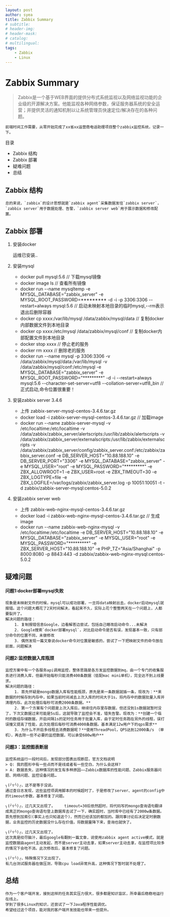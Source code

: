 ```yaml
---
layout: post
author: syea
title: Zabbix Summary
# subtitle:
# header-img: 
# header-mask:  
# catalog: 
# multilingual: 
tags:
    - Zabbix
	- Linux
---
```


# Zabbix Summary

> Zabbix是一个基于WEB界面的提供分布式系统监视以及网络监视功能的企业级的开源解决方案。他能监视各种网络参数，保证服务器系统的安全运营；并提供灵活的通知机制以让系统管理员快速定位/解决存在的各种问题。

	前端时间工作需要，从零开始完成了xx省xx运营商电话助理项目整个zabbix监控系统，记录一下。

目录
* Zabbix 结构
* Zabbix 部署
* 疑难问题
* 总结

## Zabbix 结构

	总的来说，`zabbix`的设计思想就是`zabbix agent`采集数据发往`zabbix server`，`zabbix server`用于数据处理、告警，`zabbix server web`用于展示数据和修改配置。

## Zabbix 部署
	
1. 安装docker
	
	运维已安装..
	
2. 安装mysql
	* docker pull mysql:5.6  // 下载mysql镜像
	* docker image ls        // 查看所有镜像
	* docker run --name mysqltemp -e MYSQL_DATABASE="zabbix_server" -e MYSQL_ROOT_PASSWORD=********* -d -i -p 3306:3306 --restart=always mysql:5.6 	// 启动未映射本地目录的临时mysql,--rm表示退出后删除容器
	* docker cp xxxx:/var/lib/mysql  /data/zabbix/mysql/data	   // 复制docker内部数据文件到本地目录
	* docker cp xxxx:/etc/mysql  /data/zabbix/mysql/conf	       // 复制docker内部配置文件到本地目录
	* docker stop xxxx       // 停止老的服务
	* docker rm xxxx         // 删除老的服务
	* docker run --name mysql -p 3306:3306 -v /data/zabbix/mysql/data:/var/lib/mysql -v /data/zabbix/mysql/conf:/etc/mysql -e MYSQL_DATABASE="zabbix_server" -e MYSQL_ROOT_PASSWORD="*********" -d -i --restart=always mysql:5.6  --character-set-server=utf8 --collation-server=utf8_bin   // 正式启动,命令位置很重要！
	
3. 安装zabbix server 3.4.6
	* 上传 zabbix-server-mysql-centos-3.4.6.tar.gz 
	* docker load -i zabbix-server-mysql-centos-3.4.6.tar.gz    // 加载image
	* docker run --name zabbix-server-mysql -v /etc/localtime:/etc/localtime -v /data/zabbix/zabbix_server/alertscripts:/usr/lib/zabbix/alertscripts -v /data/zabbix/zabbix_server/externalscripts:/usr/lib/zabbix/externalscripts -v /data/zabbix/zabbix_server/config/zabbix_server.conf:/etc/zabbix/zabbix_server.conf -e DB_SERVER_HOST="10.88.188.10" -e DB_SERVER_PORT="3306" -e MYSQL_DATABASE="zabbix_server" -e MYSQL_USER="root" -e MYSQL_PASSWORD="*********" -e ZBX_ALLOWROOT=1 -e ZBX_USER=root -e ZBX_TIMEOUT=30 -e ZBX_LOGTYPE=file -e ZBX_LOGFILE=/var/logs/zabbix/zabbix_server.log  -p 10051:10051 -t -d zabbix/zabbix-server-mysql:centos-5.0.2 
		
4. 安装zabbix server web 
	* 上传 zabbix-web-nginx-mysql-centos-3.4.6.tar.gz 
	* docker load -i zabbix-web-nginx-mysql-centos-3.4.6.tar.gz    // 生成image
	* docker run --name zabbix-web-nginx-mysql -v /etc/localtime:/etc/localtime -e DB_SERVER_HOST="10.88.188.10" -e MYSQL_DATABASE="zabbix_server" -e MYSQL_USER="root" -e MYSQL_PASSWORD="*********" -e ZBX_SERVER_HOST="10.88.188.10" -e PHP_TZ="Asia/Shanghai" -p 8000:8080 -p 8843:443 -d zabbix/zabbix-web-nginx-mysql:centos-5.0.2
	
## 疑难问题
	
#### 问题1:docker部署mysql失败

	现象是未映射文件的时候，mysql可以成功部署，一旦将data映射出去，docker启动mysql就报错。这个问题大概花了2天时间解决，看起来不久，实际上花个整整两天在一个问题上，人都要裂开了。
	解决问题的路径：
		1. 复制报错信息Google，边看解答边尝试，包括自己瞎改启动命令...未解决
		2. Google搜索`docker部署mysql`，对比启动命令是否有误，发现基本一致，只有部分命令的位置不同，未做修改
		3. 偶然发现一篇文章说docker命令对位置是敏感的，尝试了一下把映射文件的命令放在前面，问题解决

#### 问题2:监控数据入库瓶颈

	监控方案中有一个各服务api调用监控，整体思路是各方发监控数据到mq，由一个专门的收集服务进行消费入库，但最开始每秒只能消费400条数据（低配mac mini单机），完全达不到上线要求。
	解决问题的路径：
		1. 首先怀疑是mongo数据入库有性能瓶颈，原先是来一条数据就插一条，现改为：**来数据的时候存到内存中，如果当前时间减去上次入库的时间大于1s，将内存中的数据批量入库并清理内存。此次处理后每秒可消费2000条数据。**
		2. 第一个方案有个问题是上次入库后，继续往内存里存数据，但还没到1s数据就暂时没了，下次又数据过来可能是5s后，这就导致了监控会不准，错失告警。现改为：**创建一个临时的数组存储数据，开启间隔1s的定时任务用于批量入库，由于定时任务跑在另外的线程，误打误撞又提高了性能，此次处理后每秒可消费4000条数据。基本满足12w用户下的qps需求**
		3. 为什么不开启多线程去消费数据呢？**使用ThreadPool，QPS达到12000条/s （单机），再去除一些不必要的监控数据，可以承受600w用户**
	
#### 问题3：监控图表断层

	监控系统运行一段时间后，发现部分图表出现断层，官方文档说明
	> Q: 我的图形中有一些点而不是线或者有一些空白，为什么会这样?
	> A: 数据丢失，这种情况的发生有多种原因——Zabbix数据库的性能问题、Zabbix服务器问题、网络问题、监控设备问题…
	
	╮(╯▽╰)╭，这不是等于没说。
	通过查日志发现，这些监控项调用脚本的时候超时了，于是修改了server、agent的config中的timeout参数，基本修复了问题。
	
	╮(╯▽╰)╭，过几天又出现了。	timeout=30后依然超时，将代码写的mongo查询语句翻译成真正的mongo查询语句登上数据库去试了一下，确实超时，当时库中已经有了2000w条数据。首先想到加索引(事实上也只知道这个)，然而已经该加的都加的。跟同事讨论后决定定时删数据，业务监控的历史数据没什么存在价值，将数据量降下来，查询也就快了。
	
	╮(╯▽╰)╭，过几天又出现了。
	这次真是绞尽脑汁，最后google有翻到一篇文章，说使用zabbix agent active模式，就是监控数据由agent主动发起，而不是server主动去拿，如果server主动去拿，在监控项比较多的情况下会吃不消。此次修改后，基本修复了问题。
	
	╮(╯▽╰)╭，特殊情况下又出现了。
	有几台测试服务器在做压测，导致cpu load异常升高，这种情况下暂时就不处理了。
	
	
## 总结

	作为一个客户端开发，接到这样的任务其实压力很大，很多都是知识盲区，所幸最后稳稳地运行在线上。
	学到了很多Linux的知识，还尝试了一下Java程序性能调优。
	希望经过这个项目，能对我的客户端开发技能也带来一些提升。












